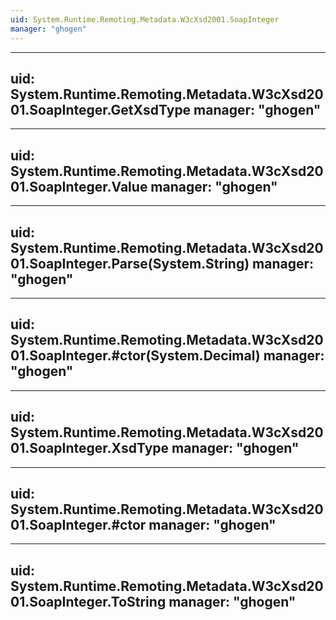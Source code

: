 ```yaml
---
uid: System.Runtime.Remoting.Metadata.W3cXsd2001.SoapInteger
manager: "ghogen"
---
```


---
uid: System.Runtime.Remoting.Metadata.W3cXsd2001.SoapInteger.GetXsdType
manager: "ghogen"
---

---
uid: System.Runtime.Remoting.Metadata.W3cXsd2001.SoapInteger.Value
manager: "ghogen"
---

---
uid: System.Runtime.Remoting.Metadata.W3cXsd2001.SoapInteger.Parse(System.String)
manager: "ghogen"
---

---
uid: System.Runtime.Remoting.Metadata.W3cXsd2001.SoapInteger.#ctor(System.Decimal)
manager: "ghogen"
---

---
uid: System.Runtime.Remoting.Metadata.W3cXsd2001.SoapInteger.XsdType
manager: "ghogen"
---

---
uid: System.Runtime.Remoting.Metadata.W3cXsd2001.SoapInteger.#ctor
manager: "ghogen"
---

---
uid: System.Runtime.Remoting.Metadata.W3cXsd2001.SoapInteger.ToString
manager: "ghogen"
---
